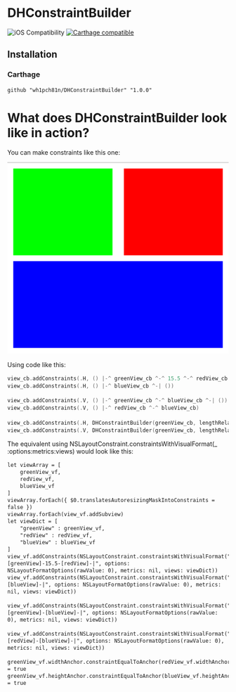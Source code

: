 # DHConstraintBuilder 
![iOS Compatibility](https://img.shields.io/badge/iOS%20-8%2B-green.svg)
[![Carthage compatible](https://img.shields.io/badge/Carthage-compatible-4BC51D.svg?style=flat)](https://github.com/Carthage/Carthage)

## Installation 

### Carthage
```
github "wh1pch81n/DHConstraintBuilder" "1.0.0"
```

# What does DHConstraintBuilder look like in action?

You can make constraints like this one:

![alt text](https://github.com/wh1pch81n/BoxyBoxy/blob/master/ViewExample.png)

Using code like this:
```swift
view_cb.addConstraints(.H, () |-^ greenView_cb ^-^ 15.5 ^-^ redView_cb ^-| ())
view_cb.addConstraints(.H, () |-^ blueView_cb ^-| ())

view_cb.addConstraints(.V, () |-^ greenView_cb ^-^ blueView_cb ^-| ())
view_cb.addConstraints(.V, () |-^ redView_cb ^-^ blueView_cb)

view_cb.addConstraints(.H, DHConstraintBuilder(greenView_cb, lengthRelativeToView: redView_cb))
view_cb.addConstraints(.V, DHConstraintBuilder(greenView_cb, lengthRelativeToView: blueView_cb))
```

The equivalent using NSLayoutConstraint.constraintsWithVisualFormat(_ :options:metrics:views) would look like this:

```
let viewArray = [
	greenView_vf,
	redView_vf,
	blueView_vf
]
viewArray.forEach({ $0.translatesAutoresizingMaskIntoConstraints = false })
viewArray.forEach(view_vf.addSubview)
let viewDict = [
	"greenView" : greenView_vf,
	"redView" : redView_vf,
	"blueView" : blueView_vf
]
view_vf.addConstraints(NSLayoutConstraint.constraintsWithVisualFormat("H:|-[greenView]-15.5-[redView]-|", options: NSLayoutFormatOptions(rawValue: 0), metrics: nil, views: viewDict))
view_vf.addConstraints(NSLayoutConstraint.constraintsWithVisualFormat("H:|-[blueView]-|", options: NSLayoutFormatOptions(rawValue: 0), metrics: nil, views: viewDict))

view_vf.addConstraints(NSLayoutConstraint.constraintsWithVisualFormat("V:|-[greenView]-[blueView]-|", options: NSLayoutFormatOptions(rawValue: 0), metrics: nil, views: viewDict))

view_vf.addConstraints(NSLayoutConstraint.constraintsWithVisualFormat("V:|-[redView]-[blueView]-|", options: NSLayoutFormatOptions(rawValue: 0), metrics: nil, views: viewDict))

greenView_vf.widthAnchor.constraintEqualToAnchor(redView_vf.widthAnchor).active = true
greenView_vf.heightAnchor.constraintEqualToAnchor(blueView_vf.heightAnchor).active = true
```

